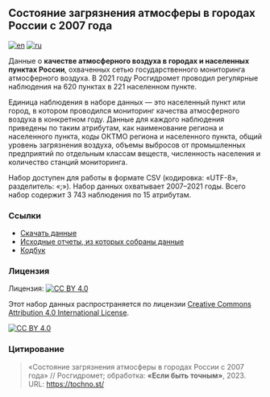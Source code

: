 ## Состояние загрязнения атмосферы в городах России с 2007 года
[![en](https://img.shields.io/badge/lang-en-blue.svg)](https://github.com/tochno-st/.github/edit/main/profile/README.md)
[![ru](https://img.shields.io/badge/lang-ru-green.svg)](https://github.com/tochno-st/.github/edit/main/profile/README.ru.md)

Данные о **качестве атмосферного воздуха в городах и населенных пунктах России**, охваченных сетью государственного мониторинга атмосферного воздуха. В 2021 году Росгидромет проводил регулярные наблюдения на 620 пунктах в 221 населенном пункте.

Единица наблюдения в наборе данных — это населенный пункт или город, в котором проводился мониторинг качества атмосферного воздуха в конкретном году. Данные для каждого наблюдения приведены по таким атрибутам, как наименование региона и населенного пункта, коды ОКТМО региона и населенного пункта, общий уровень загрязнения воздуха, объемы выбросов от промышленных предприятий по отдельным классам веществ, численность населения и количество станций мониторинга.

Набор доступен для работы в формате CSV (кодировка: «UTF-8», разделитель: «;»). Набор данных охватывает 2007–2021 годы. Всего набор содержит 3 743 наблюдения по 15 атрибутам.

### Ссылки

- [Скачать данные]()
- [Исходные отчеты, из которых собраны данные]()
- [Кодбук]()

### Лицензия

Лицензия: [![CC BY 4.0][cc-by-shield]][cc-by]

Этот набор данных распространяется по лицензии
[Creative Commons Attribution 4.0 International License][cc-by].

[![CC BY 4.0][cc-by-image]][cc-by]

[cc-by]: http://creativecommons.org/licenses/by/4.0/
[cc-by-image]: https://i.creativecommons.org/l/by/4.0/88x31.png
[cc-by-shield]: https://img.shields.io/badge/License-CC%20BY%204.0-lightgrey.svg

### Цитирование

> «Состояние загрязнения атмосферы в городах России с 2007 года» // Росгидромет; обработка: **«Если быть точным»**, 2023. URL: https://tochno.st/ 